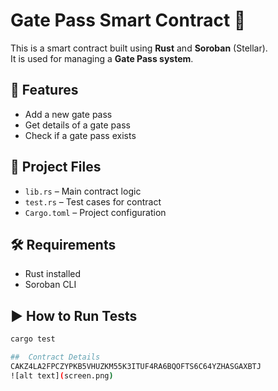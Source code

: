 # Gate Pass Smart Contract 🚪

This is a smart contract built using **Rust** and **Soroban** (Stellar).  
It is used for managing a **Gate Pass system**.

## 📌 Features

- Add a new gate pass
- Get details of a gate pass
- Check if a gate pass exists

## 📁 Project Files

- `lib.rs` – Main contract logic  
- `test.rs` – Test cases for contract  
- `Cargo.toml` – Project configuration  

## 🛠️ Requirements

- Rust installed  
- Soroban CLI  

## ▶️ How to Run Tests

```bash
cargo test

##  Contract Details
CAKZ4LA2FPCZYPKB5VHUZKM55K3ITUF4RA6BQOFTS6C64YZHASGAXBTJ
![alt text](screen.png)